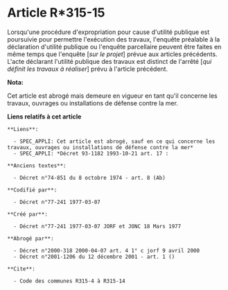 # Article R*315-15

Lorsqu'une procédure d'expropriation pour cause d'utilité publique est poursuivie pour permettre l'exécution des travaux,
l'enquête préalable à la déclaration d'utilité publique ou l'enquête parcellaire peuvent être faites en même temps que
l'enquête [*sur le projet*] prévue aux articles précédents. L'acte déclarant l'utilité publique des travaux est distinct de
l'arrêté [*qui définit les travaux à réaliser*] prévu à l'article précédent.

**Nota:**

Cet article est abrogé mais demeure en vigueur en tant qu'il concerne les travaux, ouvrages ou installations de défense
contre la mer.

**Liens relatifs à cet article**

	**Liens**:

	  - SPEC_APPLI: Cet article est abrogé, sauf en ce qui concerne les travaux, ouvrages ou installations de défense contre la mer*
	  - SPEC_APPLI: *Décret 93-1182 1993-10-21 art. 17 :

	**Anciens textes**:

	  - Décret n°74-851 du 8 octobre 1974 - art. 8 (Ab)

	**Codifié par**:

	  - Décret n°77-241 1977-03-07

	**Créé par**:

	  - Décret n°77-241 1977-03-07 JORF et JONC 18 Mars 1977

	**Abrogé par**:

	  - Décret n°2000-318 2000-04-07 art. 4 1° c jorf 9 avril 2000
	  - Décret n°2001-1206 du 12 décembre 2001 - art. 1 ()

	**Cite**:

	  - Code des communes R315-4 à R315-14
